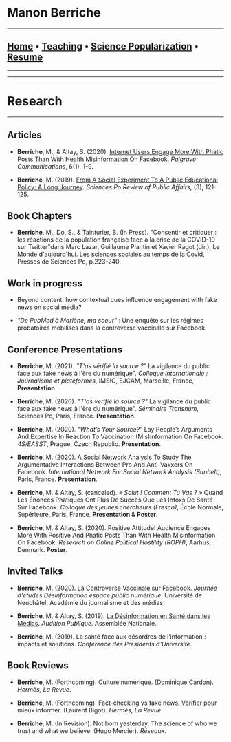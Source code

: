 # **Manon Berriche**


-----------------

## [Home](https://manonberriche.github.io/) • [Teaching](https://manonberriche.github.io/teaching.html) • [Science Popularization](https://manonberriche.github.io/General-Audience.html) • [Resume](https://drive.google.com/file/d/1syRqm-ya3dwk69_t_84dEMdOoiHAiZBB/view?usp=sharing) 

-----------------

-----------------
# Research
-----------------

## Articles

* **Berriche**, M., & Altay, S. (2020). [Internet Users Engage More With Phatic Posts Than With Health Misinformation On Facebook](https://doi.org/10.1057/s41599-020-0452-1). *Palgrave Communications*, 6(1), 1-9.

* **Berriche**, M. (2019). [From A Social Experiment To A Public Educational Policy: A Long Journey](https://07c585f3-4b08-4437-97a8-39faf6aab3a2.filesusr.com/ugd/a93557_222a9611f8a045bf9d2254176b9b2ac9.pdf). *Sciences Po Review of Public Affairs*, (3), 121-125.


## Book Chapters

* **Berriche**, M., Do, S., & Tainturier, B. (In Press). "Consentir et critiquer : les réactions de la population française face à la crise de la COVID-19 sur Twitter"dans Marc Lazar, Guillaume Plantin et Xavier Ragot (dir.), Le Monde d'aujourd'hui. Les sciences sociales au temps de la Covid, Presses de Sciences Po, p.223-240.

## Work in progress

* Beyond content: how contextual cues influence engagement with fake news on social media?

* *"De PubMed à Marlène, ma soeur"* : Une enquête sur les régimes probatoires mobilisés dans la controverse vaccinale sur Facebook.


## Conference Presentations

* **Berriche**, M. (2021). *"T'as vérifié la source ?"* La vigilance du public face aux fake news à l'ère du numérique". *Colloque internationale : Journalisme et plateformes*, IMSIC, EJCAM, Marseille, France, **Presentation**.

* **Berriche**, M. (2020). *"T'as vérifié la source ?"* La vigilance du public face aux fake news à l'ère du numérique". *Séminaire Transnum*, Sciences Po, Paris, France. **Presentation**.

* **Berriche**, M. (2020). *"What’s Your Source?”* Lay People’s Arguments And Expertise In Reaction To Vaccination (Mis)information On Facebook. *4S/EASST*, Prague, Czech Republic. **Presentation**.

* **Berriche**, M. (2020). A Social Network Analysis To Study The Argumentative Interactions Between Pro And Anti-Vaxxers On Facebook. *International Network For Social Network Analysis (Sunbelt)*, Paris, France. **Presentation**.

* **Berriche**, M. & Altay, S. (canceled). *« Salut ! Comment Tu Vas ? »* Quand Les Énoncés Phatiques Ont
Plus De Succès Que Les Infoxs De Santé Sur Facebook. *Colloque des jeunes chercheurs (Fresco)*, École
Normale, Supérieure, Paris, France. **Presentation & Poster**.

* **Berriche**, M. & Altay, S. (2020). Positive Attitude! Audience Engages More With Positive And Phatic Posts Than With Health Misinformation On Facebook. *Research on Online Political Hostility (ROPH)*, Aarhus, Denmark. **Poster**.


## Invited Talks

* **Berriche**, M. (2020). La Controverse Vaccinale sur Facebook. *Journée d'études Désinformation espace public numérique*. Université de Neuchâtel, Académie du journalisme et des médias

* **Berriche**, M. & Altay, S. (2019). [La Désinformation en Santé dans les Médias](http://videos.assemblee-nationale.fr/video.8425833_5dcd0ebadfcb2.opecst--audition-publique-sur-l-hesitation-vaccinale--14-novembre-2019?fbclid=IwAR168oIvDON4YoY3oeGiFvOBbYw5OsTwACOUDnLxgKG3Cv9r2WV0n9l8uR4). *Audition Publique*. Assemblée Nationale.

* **Berriche**, M. (2019). La santé face aux désordres de l’information : impacts et solutions. *Conférence des Présidents d'Université*.


## Book Reviews

* **Berriche**, M. (Forthcoming). Culture numérique. (Dominique Cardon). *Hermès, La Revue*.

* **Berriche**, M. (Forthcoming). Fact-checking vs fake news. Vérifier pour mieux informer. (Laurent Bigot). *Hermès, La Revue*.

* **Berriche**, M. (In Revision). Not born yesterday. The science of who we trust and what we believe. (Hugo Mercier). *Réseaux*.

